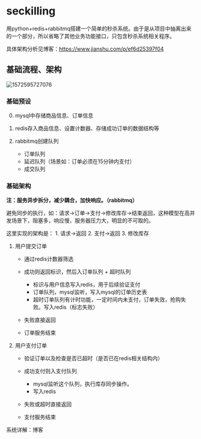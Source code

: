 # seckilling
用python+redis+rabbitmq搭建一个简单的秒杀系统。由于是从项目中抽离出来的一个部分，所以省略了其他业务功能接口，只包含秒杀系统相关程序。

具体架构分析见博客：https://www.jianshu.com/p/ef6d25397f04



## 基础流程、架构

![1572595727076](C:\Users\smeb\AppData\Roaming\Typora\typora-user-images\1572595727076.png)

### 基础预设

0. mysql中存储商品信息、订单信息

1. redis存入商品信息、设置计数器、存储成功订单的数据结构等
2. rabbitmq创建队列
   - 订单队列
   - 延迟队列（场景如：订单必须在15分钟内支付）
   - 成交队列





### 基础架构

**注：服务异步拆分，减少耦合，加快响应。（rabbitmq）**

避免同步的执行，如：请求→订单→支付→修改库存→结束返回，这种模型在高并发场景下，阻塞多，响应慢，服务器压力大，明显的不可取的。

这里实现的架构是： 1. 请求→返回  	2. 支付→返回	 3. 修改库存

1. 用户提交订单

   - 通过redis计数器筛选

   - 成功则返回标识，然后入订单队列 + 超时队列
     - 标识与用户信息写入redis，用于后续验证支付
     - 订单队列，mysql监听，写入mysql的订单历史表
     - 超时订单队列有计时功能，一定时间内未支付，订单失效，抢购失败。写入redis（标志失败）
   - 失败直接返回
   - 订单服务结束

2. 用户支付订单

   - 验证订单以及检查是否已超时（是否已在redis相关结构内）

   - 成功支付则入支付队列
     - mysql监听这个队列，执行库存同步操作。
     - 写入redis
   - 失败或超时直接返回
   - 支付服务结束



系统详解：博客





